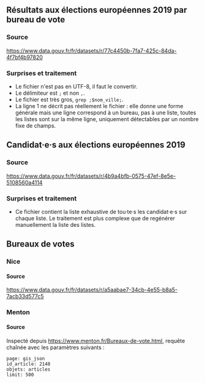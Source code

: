 ## Résultats aux élections européennes 2019 par bureau de vote

### Source

https://www.data.gouv.fr/fr/datasets/r/77c4450b-7fa7-425c-84da-4f7bf4b97820

### Surprises et traitement

- Le fichier n'est pas en UTF-8, il faut le convertir.
- Le délimiteur est `;` et non `,`.
- Le fichier est très gros, `grep ;$nom_ville;`.
- La ligne 1 ne décrit pas réellement le fichier : elle donne une forme générale mais une ligne correspond à un bureau, pas à une liste, toutes les listes sont sur la même ligne, uniquement détectables par un nombre fixe de champs.


## Candidat·e·s aux élections européennes 2019

### Source

https://www.data.gouv.fr/fr/datasets/r/4b9a4bfb-0575-47ef-8e5e-5108560a4114

### Surprises et traitement

- Ce fichier contient la liste exhaustive de tou·te·s les candidat·e·s sur chaque liste. Le traitement est plus complexe que de regénérer manuellement la liste des listes.


## Bureaux de votes

### Nice

#### Source

https://www.data.gouv.fr/fr/datasets/r/a5aabae7-34cb-4e55-b8a5-7acb33d577c5

### Menton

#### Source

Inspecté depuis https://www.menton.fr/Bureaux-de-vote.html, requête chaînée avec les paramètres suivants :

```
page: gis_json
id_article: 2148
objets: articles
limit: 500
```
